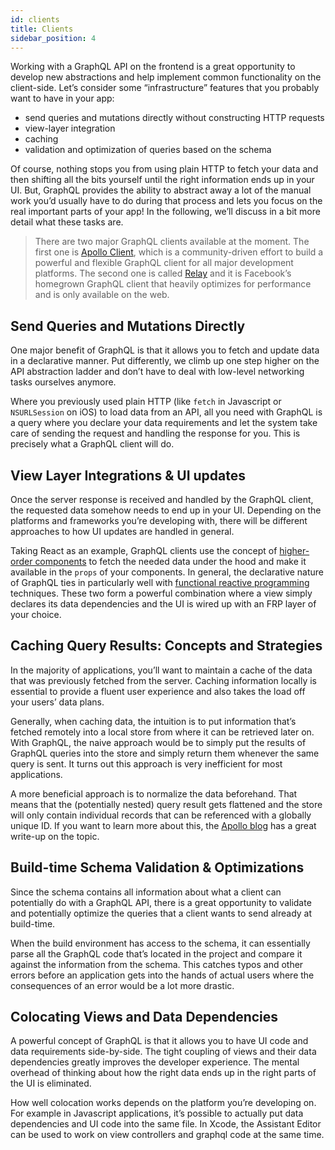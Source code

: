 ```yaml
---
id: clients
title: Clients
sidebar_position: 4
---
```


Working with a GraphQL API on the frontend is a great opportunity to develop new abstractions and help implement common functionality on the client-side. Let’s consider some “infrastructure” features that you probably want to have in your app:

- send queries and mutations directly without constructing HTTP requests
- view-layer integration
- caching
- validation and optimization of queries based on the schema

Of course, nothing stops you from using plain HTTP to fetch your data and then shifting all the bits yourself until the right information ends up in your UI. But, GraphQL provides the ability to abstract away a lot of the manual work you’d usually have to do during that process and lets you focus on the real important parts of your app! In the following, we’ll discuss in a bit more detail what these tasks are.

> There are two major GraphQL clients available at the moment. The first one is [Apollo Client](https://github.com/apollographql/apollo-client), which is a community-driven effort to build a powerful and flexible GraphQL client for all major development platforms. The second one is called [Relay](https://facebook.github.io/relay/) and it is Facebook’s homegrown GraphQL client that heavily optimizes for performance and is only available on the web.

## Send Queries and Mutations Directly

One major benefit of GraphQL is that it allows you to fetch and update data in a declarative manner. Put differently, we climb up one step higher on the API abstraction ladder and don’t have to deal with low-level networking tasks ourselves anymore.

Where you previously used plain HTTP (like `fetch` in Javascript or `NSURLSession` on iOS) to load data from an API, all you need with GraphQL is a query where you declare your data requirements and let the system take care of sending the request and handling the response for you. This is precisely what a GraphQL client will do.

## View Layer Integrations & UI updates

Once the server response is received and handled by the GraphQL client, the requested data somehow needs to end up in your UI. Depending on the platforms and frameworks you’re developing with, there will be different approaches to how UI updates are handled in general.

Taking React as an example, GraphQL clients use the concept of [higher-order components](https://facebook.github.io/react/docs/higher-order-components.html) to fetch the needed data under the hood and make it available in the `props` of your components. In general, the declarative nature of GraphQL ties in particularly well with [functional reactive programming](https://en.wikipedia.org/wiki/Functional_reactive_programming) techniques. These two form a powerful combination where a view simply declares its data dependencies and the UI is wired up with an FRP layer of your choice.

## Caching Query Results: Concepts and Strategies

In the majority of applications, you’ll want to maintain a cache of the data that was previously fetched from the server. Caching information locally is essential to provide a fluent user experience and also takes the load off your users’ data plans.

Generally, when caching data, the intuition is to put information that’s fetched remotely into a local store from where it can be retrieved later on. With GraphQL, the naive approach would be to simply put the results of GraphQL queries into the store and simply return them whenever the same query is sent. It turns out this approach is very inefficient for most applications.

A more beneficial approach is to normalize the data beforehand. That means that the (potentially nested) query result gets flattened and the store will only contain individual records that can be referenced with a globally unique ID. If you want to learn more about this, the [Apollo blog](https://dev-blog.apollodata.com/the-concepts-of-graphql-bc68bd819be3) has a great write-up on the topic.

## Build-time Schema Validation & Optimizations

Since the schema contains all information about what a client can potentially do with a GraphQL API, there is a great opportunity to validate and potentially optimize the queries that a client wants to send already at build-time.

When the build environment has access to the schema, it can essentially parse all the GraphQL code that’s located in the project and compare it against the information from the schema. This catches typos and other errors before an application gets into the hands of actual users where the consequences of an error would be a lot more drastic.

## Colocating Views and Data Dependencies

A powerful concept of GraphQL is that it allows you to have UI code and data requirements side-by-side. The tight coupling of views and their data dependencies greatly improves the developer experience. The mental overhead of thinking about how the right data ends up in the right parts of the UI is eliminated.

How well colocation works depends on the platform you’re developing on. For example in Javascript applications, it’s possible to actually put data dependencies and UI code into the same file. In Xcode, the Assistant Editor can be used to work on view controllers and graphql code at the same time.